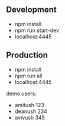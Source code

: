 ## Development

- npm install
- npm run start-dev
- localhost:4445

## Production

- npm install
- npm run all
- localhost:4445

demo users:

- amitush 123
- deanush 234
- avivush 345
